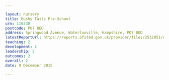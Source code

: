 ```yaml
---

layout: nursery
title: Bushy Tails Pre-School
urn: 110330
postcode: PO7 8ED
address: Springwood Avenue, Waterlooville, Hampshire, PO7 8ED
latestReportUrl: https://reports.ofsted.gov.uk/provider/files/2532851/urn/110330.pdf
teaching: 2
development: 2
leadership: 2
outcomes: 2
overall: 2
date: 9 December 2015

---
```

